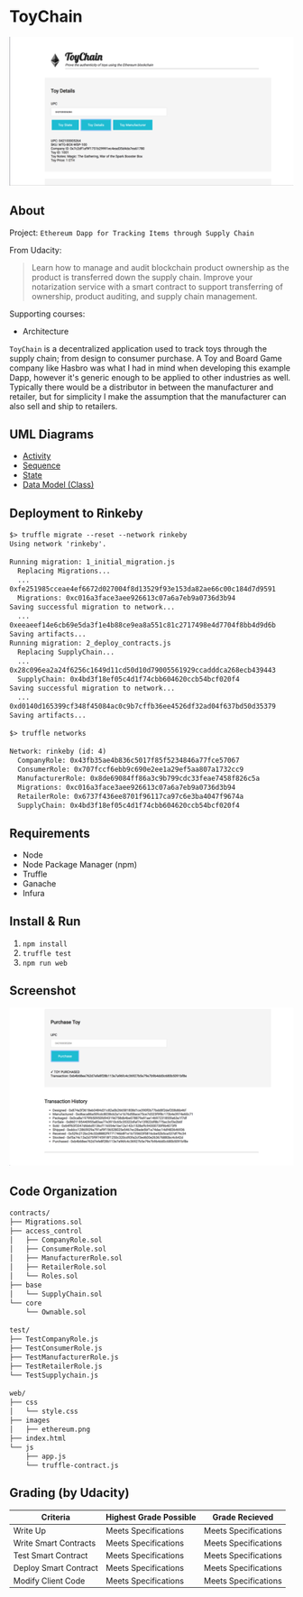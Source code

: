 ToyChain
========

![toychain](screenshots/toychain.png?raw=true)

About
-----

Project:
`Ethereum Dapp for Tracking Items through Supply Chain`

From Udacity:
> Learn how to manage and audit blockchain product ownership as the product is transferred down the supply chain. Improve your notarization service with a smart contract to support transferring of ownership, product auditing, and supply chain management.

Supporting courses:
* Architecture

`ToyChain` is a decentralized application used to track toys through the supply chain; from design to consumer purchase. A Toy and Board Game company like Hasbro was what I had in mind when developing this example Dapp, however it's generic enough to be applied to other industries as well. Typically there would be a distributor in between the manufacturer and retailer, but for simplicity I make the assumption that the manufacturer can also sell and ship to retailers.

UML Diagrams
------------
* [Activity]()
* [Sequence]()
* [State]()
* [Data Model (Class)]()

Deployment to Rinkeby
---------------------
```console
$> truffle migrate --reset --network rinkeby
Using network 'rinkeby'.

Running migration: 1_initial_migration.js
  Replacing Migrations...
  ... 0xfe251985cceae4ef6672d027004f8d13529f93e153da82ae66c00c184d7d9591
  Migrations: 0xc016a3face3aee926613c07a6a7eb9a0736d3b94
Saving successful migration to network...
  ... 0xeeaeef14e6cb69e5da3f1e4b88ce9ea8a551c81c2717498e4d7704f8bb4d9d6b
Saving artifacts...
Running migration: 2_deploy_contracts.js
  Replacing SupplyChain...
  ... 0x28c096ea2a24f6256c1649d11cd50d10d79005561929ccadddca268ecb439443
  SupplyChain: 0x4bd3f18ef05c4d1f74cbb604620ccb54bcf020f4
Saving successful migration to network...
  ... 0xd0140d165399cf348f45084ac0c9b7cffb36ee4526df32ad04f637bd50d35379
Saving artifacts...

$> truffle networks

Network: rinkeby (id: 4)
  CompanyRole: 0x43fb35ae4b836c5017f85f5234846a77fce57067
  ConsumerRole: 0x707fccf6ebb9c690e2ee1a29ef5aa807a1732cc9
  ManufacturerRole: 0x8de69084ff86a3c9b799cdc33feae7458f826c5a
  Migrations: 0xc016a3face3aee926613c07a6a7eb9a0736d3b94
  RetailerRole: 0x6737f436ee8701f96117ca97c6e3ba4047f9674a
  SupplyChain: 0x4bd3f18ef05c4d1f74cbb604620ccb54bcf020f4
```

Requirements
------------
* Node
* Node Package Manager (npm)
* Truffle
* Ganache
* Infura

Install & Run
-------------
1. `npm install`
2. `truffle test`
3. `npm run web`

Screenshot
----------
![toychain_transactions](screenshots/toychain_transactions.png?raw=true)

Code Organization
-----------------
```console
contracts/
├── Migrations.sol
├── access_control
│   ├── CompanyRole.sol
│   ├── ConsumerRole.sol
│   ├── ManufacturerRole.sol
│   ├── RetailerRole.sol
│   └── Roles.sol
├── base
│   └── SupplyChain.sol
└── core
    └── Ownable.sol

test/
├── TestCompanyRole.js
├── TestConsumerRole.js
├── TestManufacturerRole.js
├── TestRetailerRole.js
└── TestSupplychain.js

web/
├── css
│   └── style.css
├── images
│   ├── ethereum.png
├── index.html
└── js
    ├── app.js
    └── truffle-contract.js
```

Grading (by Udacity)
--------------------

Criteria                  |Highest Grade Possible  |Grade Recieved
--------------------------|------------------------|--------------------
Write Up                  |Meets Specifications    |Meets Specifications
Write Smart Contracts     |Meets Specifications    |Meets Specifications
Test Smart Contract       |Meets Specifications    |Meets Specifications
Deploy Smart Contract     |Meets Specifications    |Meets Specifications
Modify Client Code        |Meets Specifications    |Meets Specifications
